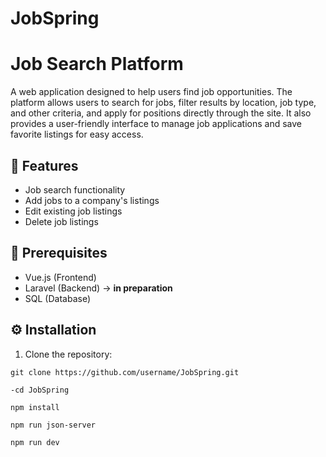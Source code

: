 # JobSpring

# Job Search Platform

A web application designed to help users find job opportunities. The platform allows users to search for jobs, filter results by location, job type, and other criteria, and apply for positions directly through the site. It also provides a user-friendly interface to manage job applications and save favorite listings for easy access.


## 🚀 Features

- Job search functionality
- Add jobs to a company's listings
- Edit existing job listings
- Delete job listings


## 🔧 Prerequisites

- Vue.js (Frontend)
- Laravel (Backend) -> <b>in preparation</b>
- SQL (Database)

## ⚙️ Installation

1. Clone the repository:
```
git clone https://github.com/username/JobSpring.git
```
```
-cd JobSpring
```
```
npm install
```
```
npm run json-server
```
```
npm run dev
```
